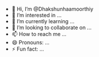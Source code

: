 - 👋 Hi, I’m @Dhakshunhaamoorthiy
- 👀 I’m interested in ...
- 🌱 I’m currently learning ...
- 💞️ I’m looking to collaborate on ...
- 📫 How to reach me ...
- 😄 Pronouns: ...
- ⚡ Fun fact: ...

<!---
Dhakshunhaamoorthiy/Dhakshunhaamoorthiy is a ✨ special ✨ repository because its `README.md` (this file) appears on your GitHub profile.
You can click the Preview link to take a look at your changes.
--->

